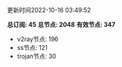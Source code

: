 更新时间2022-10-16 03:49:52

**总订阅: 45**
**总节点: 2048**
**有效节点: 347**
- v2ray节点: 196
- ss节点: 121
- trojan节点: 30
